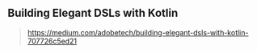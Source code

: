 


## Building Elegant DSLs with Kotlin

> https://medium.com/adobetech/building-elegant-dsls-with-kotlin-707726c5ed21



<!--stackedit_data:
eyJoaXN0b3J5IjpbLTM4MTQ2Nzk1OF19
-->